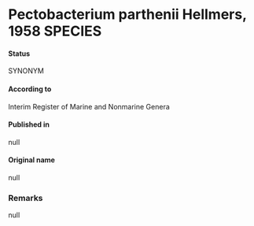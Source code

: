 # Pectobacterium parthenii Hellmers, 1958 SPECIES

#### Status
SYNONYM

#### According to
Interim Register of Marine and Nonmarine Genera

#### Published in
null

#### Original name
null

### Remarks
null